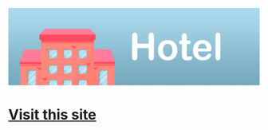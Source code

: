 ![banner](https://raw.githubusercontent.com/khe4oyan/repo_banners/main/banners/hotel.png)
# [Visit this site](https://khe4oyan.github.io/port_hotel/)
